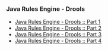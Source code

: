 ### Java Rules Engine - Drools

* [Java Rules Engine - Drools :: Part 1](https://www.polarsparc.com/xhtml/Drools-1.html)
* [Java Rules Engine - Drools :: Part 2](https://www.polarsparc.com/xhtml/Drools-2.html)
* [Java Rules Engine - Drools :: Part 3](https://www.polarsparc.com/xhtml/Drools-3.html)
* [Java Rules Engine - Drools :: Part 4](https://www.polarsparc.com/xhtml/Drools-4.html)
